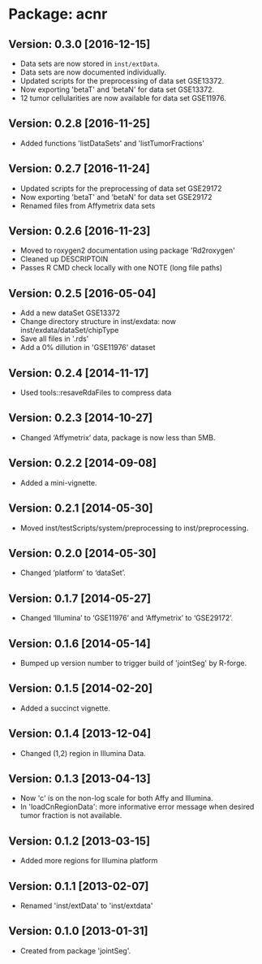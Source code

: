 # Package: acnr

## Version: 0.3.0 [2016-12-15]

* Data sets are now stored in `inst/extData`. 
* Data sets are now documented individually.
* Updated scripts for the preprocessing of data set GSE13372.
* Now exporting 'betaT' and 'betaN' for data set GSE13372.
* 12 tumor cellularities are now available for data set GSE11976.

## Version: 0.2.8 [2016-11-25]

* Added functions 'listDataSets' and 'listTumorFractions'

## Version: 0.2.7 [2016-11-24]

* Updated scripts for the preprocessing of data set GSE29172
* Now exporting 'betaT' and 'betaN' for data set GSE29172
* Renamed files from Affymetrix data sets

## Version: 0.2.6 [2016-11-23]

* Moved to roxygen2 documentation using package 'Rd2roxygen'
* Cleaned up DESCRIPTOIN
* Passes R CMD check locally with one NOTE (long file paths)

## Version: 0.2.5 [2016-05-04]

* Add a new dataSet GSE13372
* Change directory structure in inst/exdata: now inst/exdata/dataSet/chipType
* Save all files in '.rds'
* Add a 0% dillution in 'GSE11976' dataset

## Version: 0.2.4 [2014-11-17]

* Used tools::resaveRdaFiles to compress data

## Version: 0.2.3 [2014-10-27]

* Changed ‘Affymetrix’ data, package is now less than 5MB.

## Version: 0.2.2 [2014-09-08]

* Added a mini-vignette.

## Version: 0.2.1 [2014-05-30]

* Moved inst/testScripts/system/preprocessing to inst/preprocessing.

## Version: 0.2.0 [2014-05-30]

* Changed ‘platform’ to ‘dataSet’.

## Version: 0.1.7 [2014-05-27]

* Changed ‘Illumina’ to ‘GSE11976’ and ‘Affymetrix’ to ‘GSE29172’.

## Version: 0.1.6 [2014-05-14]

* Bumped up version number to trigger build of 'jointSeg' by R-forge.

## Version: 0.1.5 [2014-02-20]

* Added a succinct vignette.

## Version: 0.1.4 [2013-12-04]

* Changed (1,2) region in Illumina Data.

## Version: 0.1.3 [2013-04-13]

* Now 'c' is on the non-log scale for both Affy and Illumina.
* In 'loadCnRegionData': more informative error message when desired
tumor fraction is not available.

## Version: 0.1.2 [2013-03-15]

* Added more regions for Illumina platform

## Version: 0.1.1 [2013-02-07]

* Renamed 'inst/extData' to 'inst/extdata'

## Version: 0.1.0 [2013-01-31]

* Created from package 'jointSeg'.
